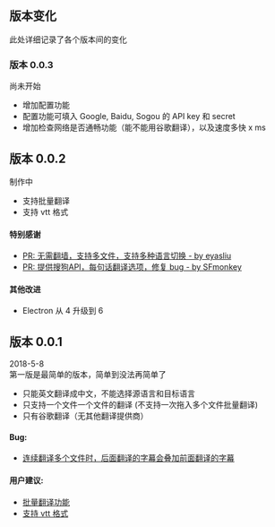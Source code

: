 ## 版本变化
此处详细记录了各个版本间的变化

### 版本 0.0.3
尚未开始   
* 增加配置功能
* 配置功能可填入 Google, Baidu, Sogou 的 API key 和 secret
* 增加检查网络是否通畅功能（能不能用谷歌翻译），以及速度多快 x ms

## 版本 0.0.2
制作中
* 支持批量翻译
* 支持 vtt 格式

#### 特别感谢
* [PR: 无需翻墙，支持多文件，支持多种语言切换 - by eyasliu](https://github.com/1c7/Translate-Subtitle-File/pull/5)
* [PR: 提供搜狗API，每句话翻译选项，修复 bug - by SFmonkey](https://github.com/1c7/Translate-Subtitle-File/pull/7)

#### 其他改进
* Electron 从 4 升级到 6

## 版本 0.0.1
2018-5-8  
第一版是最简单的版本，简单到没法再简单了

* 只能英文翻译成中文，不能选择源语言和目标语言
* 只支持一个文件一个文件的翻译 (不支持一次拖入多个文件批量翻译)
* 只有谷歌翻译（无其他翻译提供商）

#### Bug:
* [连续翻译多个文件时，后面翻译的字幕会叠加前面翻译的字幕](https://github.com/1c7/Translate-Subtitle-File/issues/10)

#### 用户建议:
* [批量翻译功能](https://github.com/1c7/Translate-Subtitle-File/issues/6)
* [支持 vtt 格式](https://github.com/1c7/Translate-Subtitle-File/issues/11)